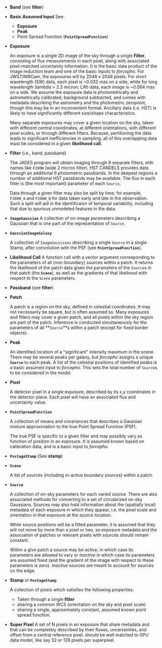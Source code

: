 * **Band** (see **filter**)

* **Basic Assumed Input**   See:
    * **Exposure**
    * **Peak**
    * Point Spread Function (**`PointSpreadFunction`**)

* **Exposure**
  
  An exposure is a single 2D image of the sky through a single **Filter**, consisting of flux measurements in each pixel, along with associated pixel-matched uncertainty information.  It is the basic data product of the image reduction team and one of the basic inputs to *forcepho*.  For JWST/NIRCam, the exposures will by 2048 x 2048 pixels.  For short wavelength (SW) data, each pixel is ~0.032 mas on a side, while for long wavelength (lambda > 2.3 micron; LW) data, each image is ~0.064 mas on a side.  We assume the exposure data is photometrically and astrometrically calibrated, background subtracted, and comes with metadata describing the astrometry and the photometric zeropoint, though this may be in an inconvenient format.  Ancillary data (i.e. HST) is likely to have significantly different size/shape characteristics.

  Many separate exposures may cover a given location on the sky, taken with different central coordinates, at different orientations, with different pixel scales, or through different filters.  Because, partitioning the data leads to significant inefficiencies in sampling, all of this overlapping data must be considered in a given **likelihood call**.

* **Filter** (i.e., band, passband)
  
  The JADES program will obtain imaging through 9 separate filters, with names like ``F200W`` (wide 2 micron filter).  HST CANDELS provides data through an additional 6 photometric passbands.  In the deepest regions a number of additional HST passbands may be available.  The flux in each filter is (the most important) parameter of each `Source`.

  Data through a given filter may also be split by time; for example, ``F200W_A`` and ``F200W_B`` for data taken early and late in the observation.  Such a split will aid in the identificaion of temporal variability, including that due to spurious unmodeled features in the data.

* **`ImageGaussian`**
  A collection of on-image parameters describing a Gaussian that is one part of the representation of `Source`. 

* **`GaussianImageGalaxy`**
  
  A collection of `ImageGaussians` describing a single `Source` in a single Stamp, after convolution with the PSF (see **`PointSpreadFunction`**).

* **Likelihood Call**
  A function call with a vector argument corresponding to the parameters of all (non-boundary) sources within a patch.  It returns the likelihood of the patch data given the parameters of the `Source`s in that patch (the **``Scene``**), as well as the gradients of that likeihood with respect to the ``Scene`` parameters.

* **Passband**  (see **filter**)

* **Patch**
   
  A patch is a region on the sky, defined in celestial coordinates.  It may not necessarily be square, but is often assumed so.  Many exposures and filters may cover a given patch, and all pixels within the sky region are part of the patch. Inference is conducted simultaneously for the parameters of all **`Source`**s within a patch (except for fixed border objects).

* **Peak**
  
  An identified location of a "significant" intensity maximum in the scene.  There may be several peaks per galaxy, but *forcepho* assigns a unique **`Source`** to each peak.  A list of the celestial positions of identified peaks is a basic assumed input to *forcepho*.  This sets the total number of `Source`s to be considered in the model.

* **Pixel**
  
  A detector pixel in a single exposure, described by its x,y coordinates in the detector plane. Each pixel will have an associated flux and uncertainty value.

* **`PointSpreadFunction`**
 
  A collection of means and covariances that describes a Gaussian mixture approximation to the true Point Spread Function (PSF). 
  
  The true PSF is specific to a given filter and may possibly vary as function of position in an exposure.  It is assumed known based on calibration data, and is a basic input to *forcepho*.

* **`PostageStamp`**  (See **stamp**)

* **`Scene`**
  
  A list of sources (including in-active boundary sources) within a patch.

* **`Source`**
  
  A collection of on-sky parameters for each varied source.  There are also associated methods for converting to a set of circularized on-sky Gaussians.  Sources may also hold information about the (spatially local) metadata of each exposure in which they appear, i.e. the pixel scale and orientation in that exposure at the source location.

  While source positions will be a fitted parameter, it is assumed that they will not move by more than a pixel or two, so exposure metadata and the association of patches or relevant pixels with sources should remain constant.

  Within a give patch a source may be *active*, in which case its parameters are allowed to vary or *inactive* in which case its parameters are assumed fixed (and the gradient of the image with respect to these parameters is zero).  *Inactive* sources are meant to account for sources on the edge.

* **Stamp** or **`PostageStamp`**
  
  A collection of pixels which satisfies the following properties:
  - Taken through a single **filter**
  - sharing a common WCS (orientation on the sky and pixel scale)
  - sharing a single, approximately constant, assumed known point spread function.

* **Super Pixel**
  A set of N pixels in an exposure that share metadata and that can be completely described by their fluxes, uncertainties, and offset from a central reference pixel.  should be well matched to GPU data model, like say 32 or 128 pixels per superpixel.